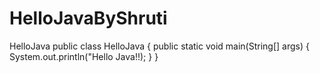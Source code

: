 # HelloJavaByShruti
HelloJava
public class HelloJava
{
    public static void main(String[] args) 
    {
    System.out.println("Hello Java!!);
    }
}
